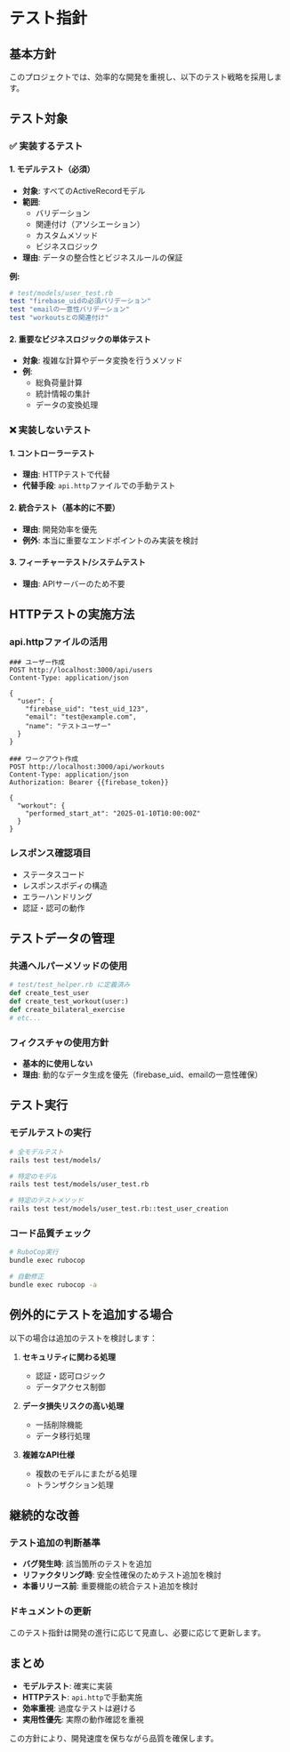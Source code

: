 # テスト指針

## 基本方針

このプロジェクトでは、効率的な開発を重視し、以下のテスト戦略を採用します。

## テスト対象

### ✅ 実装するテスト

#### 1. モデルテスト（必須）
- **対象**: すべてのActiveRecordモデル
- **範囲**: 
  - バリデーション
  - 関連付け（アソシエーション）
  - カスタムメソッド
  - ビジネスロジック
- **理由**: データの整合性とビジネスルールの保証

**例:**
```ruby
# test/models/user_test.rb
test "firebase_uidの必須バリデーション"
test "emailの一意性バリデーション"
test "workoutsとの関連付け"
```

#### 2. 重要なビジネスロジックの単体テスト
- **対象**: 複雑な計算やデータ変換を行うメソッド
- **例**: 
  - 総負荷量計算
  - 統計情報の集計
  - データの変換処理

### ❌ 実装しないテスト

#### 1. コントローラーテスト
- **理由**: HTTPテストで代替
- **代替手段**: `api.http`ファイルでの手動テスト

#### 2. 統合テスト（基本的に不要）
- **理由**: 開発効率を優先
- **例外**: 本当に重要なエンドポイントのみ実装を検討

#### 3. フィーチャーテスト/システムテスト
- **理由**: APIサーバーのため不要

## HTTPテストの実施方法

### api.httpファイルの活用
```http
### ユーザー作成
POST http://localhost:3000/api/users
Content-Type: application/json

{
  "user": {
    "firebase_uid": "test_uid_123",
    "email": "test@example.com",
    "name": "テストユーザー"
  }
}

### ワークアウト作成
POST http://localhost:3000/api/workouts
Content-Type: application/json
Authorization: Bearer {{firebase_token}}

{
  "workout": {
    "performed_start_at": "2025-01-10T10:00:00Z"
  }
}
```

### レスポンス確認項目
- ステータスコード
- レスポンスボディの構造
- エラーハンドリング
- 認証・認可の動作

## テストデータの管理

### 共通ヘルパーメソッドの使用
```ruby
# test/test_helper.rb に定義済み
def create_test_user
def create_test_workout(user:)
def create_bilateral_exercise
# etc...
```

### フィクスチャの使用方針
- **基本的に使用しない**
- **理由**: 動的なデータ生成を優先（firebase_uid、emailの一意性確保）

## テスト実行

### モデルテストの実行
```bash
# 全モデルテスト
rails test test/models/

# 特定のモデル
rails test test/models/user_test.rb

# 特定のテストメソッド
rails test test/models/user_test.rb::test_user_creation
```

### コード品質チェック
```bash
# RuboCop実行
bundle exec rubocop

# 自動修正
bundle exec rubocop -a
```

## 例外的にテストを追加する場合

以下の場合は追加のテストを検討します：

1. **セキュリティに関わる処理**
   - 認証・認可ロジック
   - データアクセス制御

2. **データ損失リスクの高い処理**
   - 一括削除機能
   - データ移行処理

3. **複雑なAPI仕様**
   - 複数のモデルにまたがる処理
   - トランザクション処理

## 継続的な改善

### テスト追加の判断基準
- **バグ発生時**: 該当箇所のテストを追加
- **リファクタリング時**: 安全性確保のためテスト追加を検討
- **本番リリース前**: 重要機能の統合テスト追加を検討

### ドキュメントの更新
このテスト指針は開発の進行に応じて見直し、必要に応じて更新します。

## まとめ

- **モデルテスト**: 確実に実装
- **HTTPテスト**: `api.http`で手動実施
- **効率重視**: 過度なテストは避ける
- **実用性優先**: 実際の動作確認を重視

この方針により、開発速度を保ちながら品質を確保します。